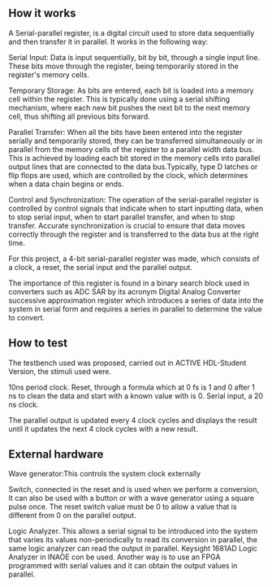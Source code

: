 <!---

This file is used to generate your project datasheet. Please fill in the information below and delete any unused
sections.

You can also include images in this folder and reference them in the markdown. Each image must be less than
512 kb in size, and the combined size of all images must be less than 1 MB.
-->

## How it works

A Serial-parallel register, is a digital circuit used to store data sequentially and then transfer it in parallel. It works in the following way:

Serial Input: Data is input sequentially, bit by bit, through a single input line. These bits move through the register, being temporarily stored in the register's memory cells.

Temporary Storage: As bits are entered, each bit is loaded into a memory cell within the register. This is typically done using a serial shifting mechanism, where each new bit pushes the next bit to the next memory cell, thus shifting all previous bits forward.

Parallel Transfer: When all the bits have been entered into the register serially and temporarily stored, they can be transferred simultaneously or in parallel from the memory cells of the register to a parallel width data bus. This is achieved by loading each bit stored in the memory cells into parallel output lines that are connected to the data bus.Typically, type D latches or flip flops are used, which are controlled by the clock, which determines when a data chain begins or ends.

Control and Synchronization: The operation of the serial-parallel register is controlled by control signals that indicate when to start inputting data, when to stop serial input, when to start parallel transfer, and when to stop transfer. Accurate synchronization is crucial to ensure that data moves correctly through the register and is transferred to the data bus at the right time.

For this project, a 4-bit serial-parallel register was made, which consists of a clock, a reset, the serial input and the parallel output.

The importance of this register is found in a binary search block used in converters such as ADC SAR by its acronym Digital Analog Converter successive approximation register which introduces a series of data into the system in serial form and requires a series in parallel to determine the value to convert.

## How to test

The testbench used was proposed, carried out in ACTIVE HDL-Student Version, the stimuli used were.

10ns period clock.
Reset, through a formula which at 0 fs is 1 and 0 after 1 ns to clean the data and start with a known value with is 0.
Serial input, a 20 ns clock.

The parallel output is updated every 4 clock cycles and displays the result until it updates the next 4 clock cycles with a new result.

## External hardware

Wave generator:This controls the system clock externally

Switch, connected in the reset and is used when we perform a conversion, It can also be used with a button or with a wave generator using a square pulse once. The reset switch value must be 0 to allow a value that is different from 0 on the parallel output.

Logic Analyzer. This allows a serial signal to be introduced into the system that varies its values non-periodically to read its conversion in parallel, the same logic analyzer can read the output in parallel. Keysight 1681AD Logic Analyzer in INAOE con be used. Another way is to use an FPGA programmed with serial values and it can obtain the output values in parallel.
